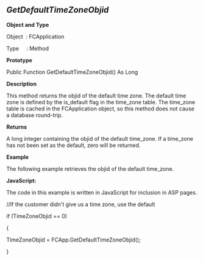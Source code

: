 _GetDefaultTimeZoneObjid_
-------------------------

**Object and Type**

Object  : FCApplication

Type     : Method

**Prototype**

Public Function GetDefaultTimeZoneObjid() As Long

**Description**

This method returns the objid of the default time zone. The default time zone is defined by the is_default flag in the time_zone table. The time_zone table is cached in the FCApplication object, so this method does not cause a database round-trip.

**Returns**

A long integer containing the objid of the default time_zone. If a time_zone has not been set as the default, zero will be returned.

**Example**

The following example retrieves the objid of the default time_zone.

**JavaScript:**

The code in this example is written in JavaScript for inclusion in ASP pages.

//If the customer didn't give us a time zone, use the default

if (TimeZoneObjid == 0)

{

TimeZoneObjid = FCApp.GetDefaultTimeZoneObjid();

}